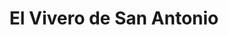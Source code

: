 ---
title: "El Vivero de San Antonio"
url: /san-antonio-de-padua/el-vivero-de-san-antonio/
shop: centro de jardinería
---